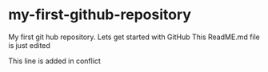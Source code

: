 # my-first-github-repository
My first git hub repository. Lets get started with GitHub
This ReadME.md file is just edited 

This line is added in conflict
